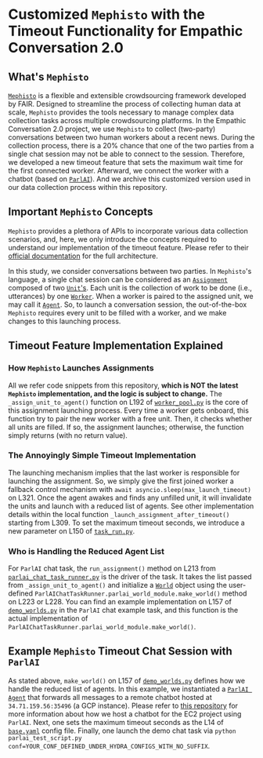 # __Customized `Mephisto` with the Timeout Functionality for Empathic Conversation 2.0__

## __What's `Mephisto`__

[`Mephisto`](https://github.com/facebookresearch/Mephisto) is a flexible and extensible crowdsourcing framework developed by FAIR. Designed to streamline the process of collecting human data at scale, `Mephisto` provides the tools necessary to manage complex data collection tasks across multiple crowdsourcing platforms. In the Empathic Conversation 2.0 project, we use `Mephisto` to collect (two-party) conversations between two human workers about a recent news. During the collection process, there is a 20% chance that one of the two parties from a single chat session may not be able to connect to the session. Therefore, we developed a new timeout feature that sets the maximum wait time for the first connected worker. Afterward, we connect the worker with a chatbot (based on [`ParlAI`](https://parl.ai/docs/tutorial_basic.html)). And we archive this customized version used in our data collection process within this repository.

## __Important `Mephisto` Concepts__

`Mephisto` provides a plethora of APIs to incorporate various data collection scenarios, and, here, we only introduce the concepts required to understand our implementation of the timeout feature. Please refer to their [official documentation](https://mephisto.ai/docs/explanations/architecture_overview/) for the full architecture.

In this study, we consider conversations between two parties. In `Mephisto`'s language, a single chat session can be considered as an [`Assignment`](https://mephisto.ai/docs/explanations/architecture_overview/#assignment) composed of two [`Unit`'s](https://mephisto.ai/docs/explanations/architecture_overview/#unit). Each unit is the collection of work to be done (i.e., utterances) by one [`Worker`](https://mephisto.ai/docs/explanations/architecture_overview/#worker). When a worker is paired to the assigned unit, we may call it [`Agent`](https://mephisto.ai/docs/explanations/architecture_overview/#agent). So, to launch a conversation session, the out-of-the-box `Mephisto` requires every unit to be filled with a worker, and we make changes to this launching process.

## __Timeout Feature Implementation Explained__

### __How `Mephisto` Launches Assignments__

All we refer code snippets from this repository, __which is NOT the latest `Mephisto` implementation, and the logic is subject to change.__ The `_assign_unit_to_agent()` function on L192 of [`worker_pool.py`](./packages/Mephisto/mephisto/operations/worker_pool.py) is the core of this assignment launching process. Every time a worker gets onboard, this function try to pair the new worker with a free unit. Then, it checks whether all units are filled. If so, the assignment launches; otherwise, the function simply returns (with no return value).

### __The Annoyingly Simple Timeout Implementation__

The launching mechanism implies that the last worker is responsible for launching the assignment. So, we simply give the first joined worker a fallback control mechanism with `await asyncio.sleep(max_launch_timeout)` on L321. Once the agent awakes and finds any unfilled unit, it will invalidate the units and launch with a reduced list of agents. See other implementation details within the local function `_launch_assignment_after_timeout()` starting from L309. To set the maximum timeout seconds, we introduce a new parameter on L150 of [`task_run.py`](./packages/Mephisto/mephisto/data_model/task_run.py).

### __Who is Handling the Reduced Agent List__

For `ParlAI` chat task, the `run_assignment()` method on L213 from [`parlai_chat_task_runner.py`](./packages/Mephisto/mephisto/abstractions/blueprints/parlai_chat/parlai_chat_task_runner.py) is the driver of the task. It takes the list passed from `_assign_unit_to_agent()` and initialize a [`World`](https://parl.ai/docs/tutorial_worlds.html) object using the user-defined `ParlAIChatTaskRunner.parlai_world_module.make_world()` method on L223 or L228. You can find an example implementation on L157 of [`demo_worlds.py`](./tasks/parlai_chat_task_demo/demo_worlds.py) in the `ParlAI` chat example task, and this function is the actual implementation of `ParlAIChatTaskRunner.parlai_world_module.make_world()`.

## __Example `Mephisto` Timeout Chat Session with `ParlAI`__

As stated above, `make_world()` on L157 of [`demo_worlds.py`](./tasks/parlai_chat_task_demo/demo_worlds.py) defines how we handle the reduced list of agents. In this example, we instantiated a [`ParlAI Agent`](https://parl.ai/docs/tutorial_basic.html#agents) that forwards all messages to a remote chatbot hosted at `34.71.159.56:35496` (a GCP instance). Please refer to [this repository](https://github.com/Empathic-Conversations/ParlAI-Chat) for more information about how we host a chatbot for the EC2 project using `ParlAI`. Next, one sets the maximum timeout seconds as the L14 of [`base.yaml`](./tasks/parlai_chat_task_demo/hydra_configs/conf/base.yaml) config file. Finally, one launch the demo chat task via `python parlai_test_script.py conf=YOUR_CONF_DEFINED_UNDER_HYDRA_CONFIGS_WITH_NO_SUFFIX`.
